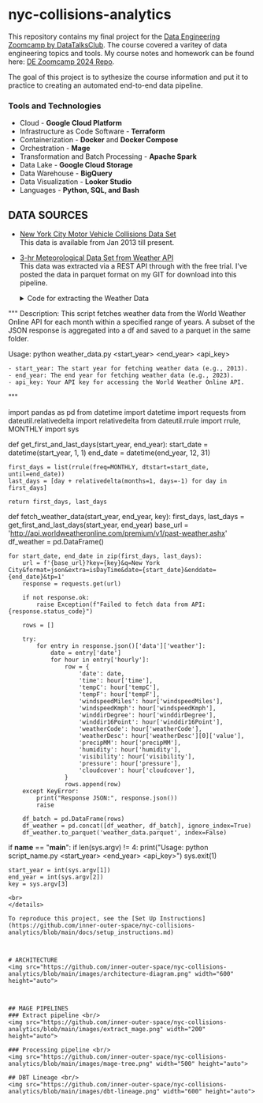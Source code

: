 # nyc-collisions-analytics

This repository contains my final project for the [Data Engineering Zoomcamp by DataTalksClub](https://github.com/DataTalksClub/data-engineering-zoomcamp). The course covered a varitey of data engineering topics and tools. My course notes and homework can be found here: [DE Zoomcamp 2024 Repo](https://github.com/inner-outer-space/de-zoomcamp-2024). 

The goal of this project is to sythesize the course information and put it to practice to creating an automated end-to-end data pipeline. 

### Tools and Technologies

- Cloud - **Google Cloud Platform**
- Infrastructure as Code Software - **Terraform**
- Containerization - **Docker** and **Docker Compose**
- Orchestration - **Mage**
- Transformation and Batch Processing - **Apache Spark**
- Data Lake - **Google Cloud Storage**
- Data Warehouse - **BigQuery**
- Data Visualization - **Looker Studio**
- Languages - **Python, SQL, and Bash**

## DATA SOURCES 
- [New York City Motor Vehicle Collisions Data Set](https://data.cityofnewyork.us/Public-Safety/Motor-Vehicle-Collisions-Crashes/h9gi-nx95) <br/>
  This data is available from Jan 2013 till present.
- [3-hr Meteorological Data Set from Weather API](https://www.worldweatheronline.com/weather-api/) <br/>
  This data was extracted via a REST API through with the free trial. I've posted the data in parquet format on my GIT for download into this pipeline.
  <details>
  <summary> Code for extracting the Weather Data </summary>  

  ```python
"""
Description:
    This script fetches weather data from the World Weather Online API
    for each month within a specified range of years. A subset of the JSON response is aggregated into 
    a df and saved to a parquet in the same folder. 
    
Usage:
    python weather_data.py <start_year> <end_year> <api_key>

    - start_year: The start year for fetching weather data (e.g., 2013).
    - end_year: The end year for fetching weather data (e.g., 2023).
    - api_key: Your API key for accessing the World Weather Online API.
"""

import pandas as pd
from datetime import datetime
import requests
from dateutil.relativedelta import relativedelta
from dateutil.rrule import rrule, MONTHLY
import sys

def get_first_and_last_days(start_year, end_year):
    start_date = datetime(start_year, 1, 1)
    end_date = datetime(end_year, 12, 31)

    first_days = list(rrule(freq=MONTHLY, dtstart=start_date, until=end_date))
    last_days = [day + relativedelta(months=1, days=-1) for day in first_days]

    return first_days, last_days

def fetch_weather_data(start_year, end_year, key):
    first_days, last_days = get_first_and_last_days(start_year, end_year)
    base_url = 'http://api.worldweatheronline.com/premium/v1/past-weather.ashx'
    df_weather = pd.DataFrame()

    for start_date, end_date in zip(first_days, last_days):
        url = f'{base_url}?key={key}&q=New York City&format=json&extra=isDayTime&date={start_date}&enddate={end_date}&tp=1'
        response = requests.get(url)

        if not response.ok:
            raise Exception(f"Failed to fetch data from API: {response.status_code}")

        rows = []

        try:  
            for entry in response.json()['data']['weather']:
                date = entry['date']
                for hour in entry['hourly']:
                    row = {
                        'date': date,
                        'time': hour['time'],
                        'tempC': hour['tempC'],
                        'tempF': hour['tempF'],
                        'windspeedMiles': hour['windspeedMiles'],
                        'windspeedKmph': hour['windspeedKmph'],
                        'winddirDegree': hour['winddirDegree'],
                        'winddir16Point': hour['winddir16Point'],
                        'weatherCode': hour['weatherCode'],
                        'weatherDesc': hour['weatherDesc'][0]['value'],
                        'precipMM': hour['precipMM'],
                        'humidity': hour['humidity'],
                        'visibility': hour['visibility'],
                        'pressure': hour['pressure'],
                        'cloudcover': hour['cloudcover'],
                    }
                    rows.append(row)
        except KeyError:
            print("Response JSON:", response.json())
            raise

        df_batch = pd.DataFrame(rows)
        df_weather = pd.concat([df_weather, df_batch], ignore_index=True)
        df_weather.to_parquet('weather_data.parquet', index=False)

if __name__ == "__main__":
    if len(sys.argv) != 4:
        print("Usage: python script_name.py <start_year> <end_year> <api_key>")
        sys.exit(1)

    start_year = int(sys.argv[1])
    end_year = int(sys.argv[2])
    key = sys.argv[3]
  ```
  <br>
  </details>

To reproduce this project, see the [Set Up Instructions](https://github.com/inner-outer-space/nyc-collisions-analytics/blob/main/docs/setup_instructions.md)



# ARCHITECTURE 
<img src="https://github.com/inner-outer-space/nyc-collisions-analytics/blob/main/images/architecture-diagram.png" width="600" height="auto">



## MAGE PIPELINES 
### Extract pipeline <br/>
<img src="https://github.com/inner-outer-space/nyc-collisions-analytics/blob/main/images/extract_mage.png" width="200" height="auto">

### Processing pipeline <br/>
<img src="https://github.com/inner-outer-space/nyc-collisions-analytics/blob/main/images/mage-tree.png" width="500" height="auto">

## DBT Lineage <br/>
<img src="https://github.com/inner-outer-space/nyc-collisions-analytics/blob/main/images/dbt-lineage.png" width="600" height="auto">



 
